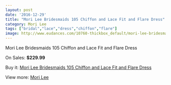 ```yaml
---
layout: post
date: '2016-12-29'
title: "Mori Lee Bridesmaids 105 Chiffon and Lace Fit and Flare Dress"
category: Mori Lee
tags: ["bridal","lace","dress","chiffon","flare"]
image: http://www.eudances.com/10760-thickbox_default/mori-lee-bridesmaids-105-chiffon-and-lace-fit-and-flare-dress.jpg
---
```

Mori Lee Bridesmaids 105 Chiffon and Lace Fit and Flare Dress

On Sales: **$229.99**
<a href="https://www.eudances.com/en/mori-lee/3447-mori-lee-bridesmaids-105-chiffon-and-lace-fit-and-flare-dress.html"><amp-img layout="responsive" width="600" height="600" src="//www.eudances.com/10760-thickbox_default/mori-lee-bridesmaids-105-chiffon-and-lace-fit-and-flare-dress.jpg" alt="Mori Lee Bridesmaids 105 Chiffon and Lace Fit and Flare Dress 0" /></a>
<a href="https://www.eudances.com/en/mori-lee/3447-mori-lee-bridesmaids-105-chiffon-and-lace-fit-and-flare-dress.html"><amp-img layout="responsive" width="600" height="600" src="//www.eudances.com/10764-thickbox_default/mori-lee-bridesmaids-105-chiffon-and-lace-fit-and-flare-dress.jpg" alt="Mori Lee Bridesmaids 105 Chiffon and Lace Fit and Flare Dress 1" /></a>
<a href="https://www.eudances.com/en/mori-lee/3447-mori-lee-bridesmaids-105-chiffon-and-lace-fit-and-flare-dress.html"><amp-img layout="responsive" width="600" height="600" src="//www.eudances.com/10763-thickbox_default/mori-lee-bridesmaids-105-chiffon-and-lace-fit-and-flare-dress.jpg" alt="Mori Lee Bridesmaids 105 Chiffon and Lace Fit and Flare Dress 2" /></a>
<a href="https://www.eudances.com/en/mori-lee/3447-mori-lee-bridesmaids-105-chiffon-and-lace-fit-and-flare-dress.html"><amp-img layout="responsive" width="600" height="600" src="//www.eudances.com/10762-thickbox_default/mori-lee-bridesmaids-105-chiffon-and-lace-fit-and-flare-dress.jpg" alt="Mori Lee Bridesmaids 105 Chiffon and Lace Fit and Flare Dress 3" /></a>
<a href="https://www.eudances.com/en/mori-lee/3447-mori-lee-bridesmaids-105-chiffon-and-lace-fit-and-flare-dress.html"><amp-img layout="responsive" width="600" height="600" src="//www.eudances.com/10761-thickbox_default/mori-lee-bridesmaids-105-chiffon-and-lace-fit-and-flare-dress.jpg" alt="Mori Lee Bridesmaids 105 Chiffon and Lace Fit and Flare Dress 4" /></a>

Buy it: [Mori Lee Bridesmaids 105 Chiffon and Lace Fit and Flare Dress](https://www.eudances.com/en/mori-lee/3447-mori-lee-bridesmaids-105-chiffon-and-lace-fit-and-flare-dress.html "Mori Lee Bridesmaids 105 Chiffon and Lace Fit and Flare Dress")

View more: [Mori Lee](https://www.eudances.com/en/65-mori-lee "Mori Lee")